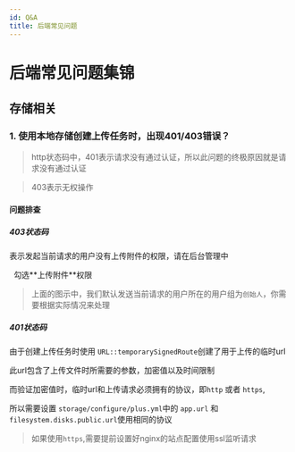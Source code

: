 ```yaml
---
id: Q&A
title: 后端常见问题
---
```



# 后端常见问题集锦

## 存储相关
### 1. 使用本地存储创建上传任务时，出现401/403错误？
> http状态码中，401表示请求没有通过认证，所以此问题的终极原因就是请求没有通过认证


> 403表示无权操作

#### 问题排查
##### 403状态码
表示发起当前请求的用户没有上传附件的权限，请在后台管理中

<img :src="$withBase('/assets/img/Q&A/storage/roles.png')" />
<img :src="$withBase('/assets/img/Q&A/storage/storage-ability.png')" />
勾选**上传附件**权限

> 上面的图示中，我们默认发送当前请求的用户所在的用户组为`创始人`，你需要根据实际情况来处理

##### 401状态码
由于创建上传任务时使用 ``` URL::temporarySignedRoute ```创建了用于上传的临时url

此url包含了上传文件时所需要的参数，加密值以及时间限制

而验证加密值时，临时url和上传请求必须拥有的协议，即`http` 或者 `https`,


所以需要设置 `storage/configure/plus.yml`中的 `app.url` 和  `filesystem.disks.public.url`使用相同的协议
> 如果使用`https`,需要提前设置好nginx的站点配置使用ssl监听请求 
